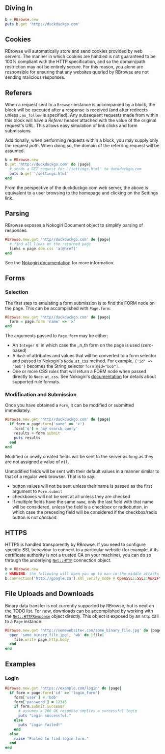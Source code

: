 ## Diving In

```ruby
b = RBrowse.new
puts b.get 'http://duckduckgo.com'
```


## Cookies

RBrowse will automatically store and send cookies provided by web servers. The
manner in which cookies are handled is not guaranteed to be 100% compliant with
the HTTP specification, and so the domain/path restriction may not be entirely 
secure. For this reason, you alone are responsible for ensuring that any websites 
queried by RBrowse are not sending malicious responses.


## Referers

When a request sent to a `Browser` instance is accompanied by a block, the block
will be executed after a response is received (and after redirects unless
`:no_follow` is specified). Any subsequent requests made from within this block
will have a _Referer_ header attached with the value of the original request's URL.
This allows easy simulation of link clicks and form submissions.

Additionally, when performing requests within a block, you may supply only the
request _path_. When doing so, the domain of the referring request will be assumed.

```ruby
b = RBrowse.new
b.get 'http://duckduckgo.com' do |page|
  # sends a GET request for '/settings.html' to duckduckgo.com
  puts b.get '/settings.html'
end
```

From the perspective of the duckduckgo.com web server, the above is equivalent 
to a user browsing to the homepage and clicking on the Settings link.


## Parsing

RBrowse exposes a Nokogiri Document object to simplify parsing of responses.

```ruby
RBrowse.new.get 'http//duckduckgo.com' do |page|
  # find all links on the returned page
  links = page.dom.css 'a[@href]'
end
```

See the [Nokogiri documentation](http://nokogiri.org/) for more information.


## Forms

### Selection

The first step to emulating a form submission is to find the FORM node on the
page. This can be accomplished with `Page.form`:

```ruby
RBrowse.new.get 'http//duckduckgo.com' do |page|
  form = page.form 'name' => 'x'
end
```

The arguments passed to `Page.form` may be either:

 - An `Integer` _n_: in which case the _n_th form on the page is used (zero-
   based)
 - A `Hash` of attributes and values that will be converted to a form selector
   and passed to Nokogiri's [`Node.at_css`](http://nokogiri.org/Nokogiri/XML/Node.html#method-i-at_css)
   method. For example, `{'id' => 'bob'}` becomes the String selector `form[@id="bob"]`.
 - One or more CSS _rules_ that will return a FORM node when passed directly to 
   `Node.at_css`. See Nokogiri's [documentation](http://nokogiri.org/Nokogiri/XML/Node.html#method-i-css)
   for details about supported rule formats.


### Modification and Submission

Once you have obtained a `Form`, it can be modified or submitted immediately.

```ruby
RBrowse.new.get 'http//duckduckgo.com' do |page|
  if form = page.form('name' => 'x')
    form['q'] = 'my search query'
    results = form.submit
    puts results
  end
end
```

Modified or newly created fields will be sent to the server as long as they are not
assigned a value of `nil`.

Unmodified fields will be sent with their default values in a manner similar 
to that of a regular web browser. That is to say:

 - button values will not be sent unless their name is passed as the first
   argument to `Form.submit`
 - checkboxes will not be sent at all unless they are checked
 - if multiple fields have the same `name`, only the last field with that name
   will be considered, unless the field is a checkbox or radiobutton, in which
   case the preceding field will be considered if the checkbox/radio button is
   not _checked_.


## HTTPS

HTTPS is handled transparently by RBrowse. If you need to configure specific SSL
behaviour to connect to a particular website (for example, if its certificate 
authority is not a trusted CA on your machine), you can do so through the underlying 
[`Net::HTTP`](http://www.ruby-doc.org/stdlib-1.9.3/libdoc/net/http/rdoc/Net/HTTP.html)
connection object.

```ruby
b = RBrowse.new
# WARNING: the following will open you up to man-in-the-middle attacks
b.connection('http://google.ca').ssl_verify_mode = OpenSSL::SSL::VERIFY_NONE
```


## File Uploads and Downloads

Binary data transfer is not currently supported by RBrowse, but is next on the 
TODO list. For now, downloads can be accomplished by working with the 
[`Net::HTTPResponse`](http://ruby-doc.org/stdlib-1.9.3/libdoc/net/http/rdoc/Net/HTTPResponse.html) 
object directly. This object is exposed by an `http` call to a `Page` instance:

```ruby
RBrowse.new.get 'http://somewebsite<.com/some_binary_file.jpg' do |page|
  open 'some_binary_file.jpg', 'wb' do |file|
    file.write page.http.body
  end
end
```


## Examples

### Login

```ruby
RBrowse.new.get 'https://example.com/login' do |page|
  if form = page.form('id' => 'login_form')
    form['user'] = 'bob'
    form['password'] = 12345
    if form.submit.success?
      # assumes a 200 OK response implies a successful login
      puts "Login successful."
    else
      puts "Login failed!"
    end
  else
    raise "Failed to find login form."
  end
end
```
